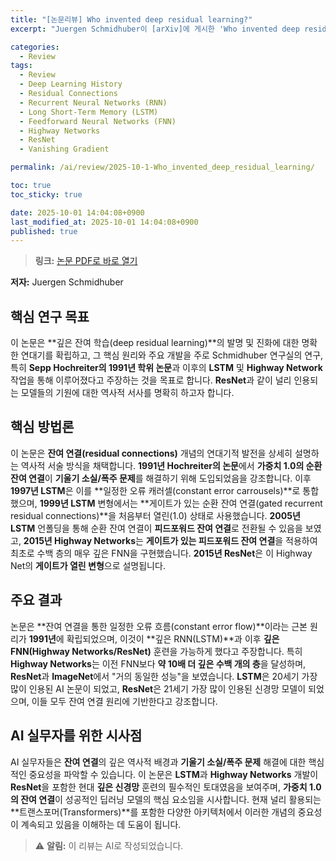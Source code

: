```yaml
---
title: "[논문리뷰] Who invented deep residual learning?"
excerpt: "Juergen Schmidhuber이 [arXiv]에 게시한 'Who invented deep residual learning?' 논문에 대한 자세한 리뷰입니다."

categories:
  - Review
tags:
  - Review
  - Deep Learning History
  - Residual Connections
  - Recurrent Neural Networks (RNN)
  - Long Short-Term Memory (LSTM)
  - Feedforward Neural Networks (FNN)
  - Highway Networks
  - ResNet
  - Vanishing Gradient

permalink: /ai/review/2025-10-1-Who_invented_deep_residual_learning/

toc: true
toc_sticky: true

date: 2025-10-01 14:04:08+0900
last_modified_at: 2025-10-01 14:04:08+0900
published: true
---
```

> **링크:** [논문 PDF로 바로 열기](https://arxiv.org/abs/2509.24732)

**저자:** Juergen Schmidhuber



## 핵심 연구 목표
이 논문은 **깊은 잔여 학습(deep residual learning)**의 발명 및 진화에 대한 명확한 연대기를 확립하고, 그 핵심 원리와 주요 개발을 주로 Schmidhuber 연구실의 연구, 특히 **Sepp Hochreiter의 1991년 학위 논문**과 이후의 **LSTM** 및 **Highway Network** 작업을 통해 이루어졌다고 주장하는 것을 목표로 합니다. **ResNet**과 같이 널리 인용되는 모델들의 기원에 대한 역사적 서사를 명확히 하고자 합니다.

## 핵심 방법론
이 논문은 **잔여 연결(residual connections)** 개념의 연대기적 발전을 상세히 설명하는 역사적 서술 방식을 채택합니다. **1991년 Hochreiter의 논문**에서 **가중치 1.0의 순환 잔여 연결**이 **기울기 소실/폭주 문제**를 해결하기 위해 도입되었음을 강조합니다. 이후 **1997년 LSTM**은 이를 **일정한 오류 캐러셀(constant error carrousels)**로 통합했으며, **1999년 LSTM** 변형에서는 **게이트가 있는 순환 잔여 연결(gated recurrent residual connections)**을 처음부터 열린(1.0) 상태로 사용했습니다. **2005년 LSTM** 언폴딩을 통해 순환 잔여 연결이 **피드포워드 잔여 연결**로 전환될 수 있음을 보였고, **2015년 Highway Networks**는 **게이트가 있는 피드포워드 잔여 연결**을 적용하여 최초로 수백 층의 매우 깊은 FNN을 구현했습니다. **2015년 ResNet**은 이 Highway Net의 **게이트가 열린 변형**으로 설명됩니다.

## 주요 결과
논문은 **잔여 연결을 통한 일정한 오류 흐름(constant error flow)**이라는 근본 원리가 **1991년**에 확립되었으며, 이것이 **깊은 RNN(LSTM)**과 이후 **깊은 FNN(Highway Networks/ResNet)** 훈련을 가능하게 했다고 주장합니다. 특히 **Highway Networks**는 이전 FNN보다 **약 10배 더 깊은 수백 개의 층**을 달성하며, **ResNet**과 **ImageNet**에서 "거의 동일한 성능"을 보였습니다. **LSTM**은 20세기 가장 많이 인용된 AI 논문이 되었고, **ResNet**은 21세기 가장 많이 인용된 신경망 모델이 되었으며, 이들 모두 잔여 연결 원리에 기반한다고 강조합니다.

## AI 실무자를 위한 시사점
AI 실무자들은 **잔여 연결**의 깊은 역사적 배경과 **기울기 소실/폭주 문제** 해결에 대한 핵심적인 중요성을 파악할 수 있습니다. 이 논문은 **LSTM**과 **Highway Networks** 개발이 **ResNet**을 포함한 현대 **깊은 신경망** 훈련의 필수적인 토대였음을 보여주며, **가중치 1.0의 잔여 연결**이 성공적인 딥러닝 모델의 핵심 요소임을 시사합니다. 현재 널리 활용되는 **트랜스포머(Transformers)**를 포함한 다양한 아키텍처에서 이러한 개념의 중요성이 계속되고 있음을 이해하는 데 도움이 됩니다.

> ⚠️ **알림:** 이 리뷰는 AI로 작성되었습니다.